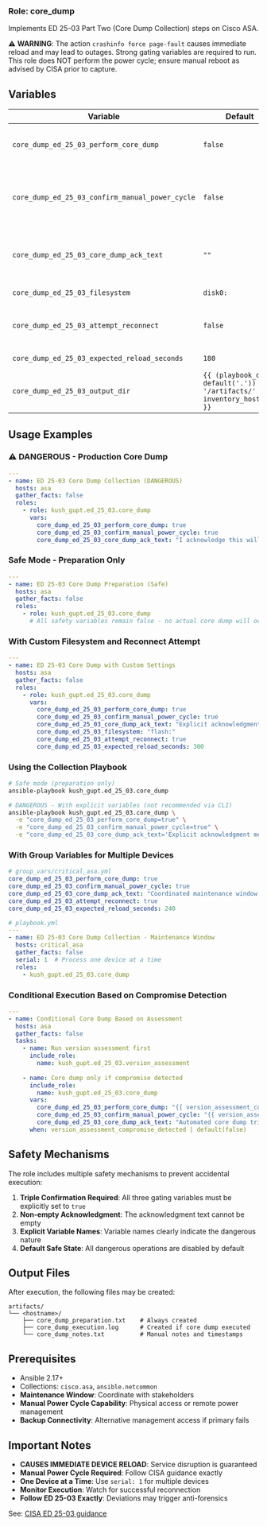 ### Role: core_dump

Implements ED 25-03 Part Two (Core Dump Collection) steps on Cisco ASA.

⚠️ **WARNING**: The action `crashinfo force page-fault` causes immediate reload and may lead to outages. Strong gating variables are required to run. This role does NOT perform the power cycle; ensure manual reboot as advised by CISA prior to capture.

## Variables

| Variable | Default | Description |
|----------|---------|-------------|
| `core_dump_ed_25_03_perform_core_dump` | `false` | **REQUIRED**: Must be explicitly set to `true` to enable core dump |
| `core_dump_ed_25_03_confirm_manual_power_cycle` | `false` | **REQUIRED**: Must be explicitly set to `true` to confirm manual power cycle understanding |
| `core_dump_ed_25_03_core_dump_ack_text` | `""` | **REQUIRED**: Explicit acknowledgment message (must be non-empty) |
| `core_dump_ed_25_03_filesystem` | `disk0:` | Filesystem typically disk0: |
| `core_dump_ed_25_03_attempt_reconnect` | `false` | Optional attempt to reconnect after reload (best effort) |
| `core_dump_ed_25_03_expected_reload_seconds` | `180` | Expected time for device reload |
| `core_dump_ed_25_03_output_dir` | `{{ (playbook_dir \| default('.')) + '/artifacts/' + inventory_hostname }}` | Output directory on control node for notes |

## Usage Examples

### ⚠️ DANGEROUS - Production Core Dump

```yaml
---
- name: ED 25-03 Core Dump Collection (DANGEROUS)
  hosts: asa
  gather_facts: false
  roles:
    - role: kush_gupt.ed_25_03.core_dump
      vars:
        core_dump_ed_25_03_perform_core_dump: true
        core_dump_ed_25_03_confirm_manual_power_cycle: true
        core_dump_ed_25_03_core_dump_ack_text: "I acknowledge this will cause immediate device reload and potential service outage. I have coordinated with stakeholders and am prepared for manual power cycle as required by CISA ED 25-03."
```

### Safe Mode - Preparation Only

```yaml
---
- name: ED 25-03 Core Dump Preparation (Safe)
  hosts: asa
  gather_facts: false
  roles:
    - role: kush_gupt.ed_25_03.core_dump
      # All safety variables remain false - no actual core dump will occur
```

### With Custom Filesystem and Reconnect Attempt

```yaml
---
- name: ED 25-03 Core Dump with Custom Settings
  hosts: asa
  gather_facts: false
  roles:
    - role: kush_gupt.ed_25_03.core_dump
      vars:
        core_dump_ed_25_03_perform_core_dump: true
        core_dump_ed_25_03_confirm_manual_power_cycle: true
        core_dump_ed_25_03_core_dump_ack_text: "Explicit acknowledgment of service disruption and manual power cycle requirement"
        core_dump_ed_25_03_filesystem: "flash:"
        core_dump_ed_25_03_attempt_reconnect: true
        core_dump_ed_25_03_expected_reload_seconds: 300
```

### Using the Collection Playbook

```bash
# Safe mode (preparation only)
ansible-playbook kush_gupt.ed_25_03.core_dump

# DANGEROUS - With explicit variables (not recommended via CLI)
ansible-playbook kush_gupt.ed_25_03.core_dump \
  -e "core_dump_ed_25_03_perform_core_dump=true" \
  -e "core_dump_ed_25_03_confirm_manual_power_cycle=true" \
  -e "core_dump_ed_25_03_core_dump_ack_text='Explicit acknowledgment message'"
```

### With Group Variables for Multiple Devices

```yaml
# group_vars/critical_asa.yml
core_dump_ed_25_03_perform_core_dump: true
core_dump_ed_25_03_confirm_manual_power_cycle: true
core_dump_ed_25_03_core_dump_ack_text: "Coordinated maintenance window - core dump authorized for ED 25-03 compliance"
core_dump_ed_25_03_attempt_reconnect: true
core_dump_ed_25_03_expected_reload_seconds: 240
```

```yaml
# playbook.yml
---
- name: ED 25-03 Core Dump Collection - Maintenance Window
  hosts: critical_asa
  gather_facts: false
  serial: 1  # Process one device at a time
  roles:
    - kush_gupt.ed_25_03.core_dump
```

### Conditional Execution Based on Compromise Detection

```yaml
---
- name: Conditional Core Dump Based on Assessment
  hosts: asa
  gather_facts: false
  tasks:
    - name: Run version assessment first
      include_role:
        name: kush_gupt.ed_25_03.version_assessment
    
    - name: Core dump only if compromise detected
      include_role:
        name: kush_gupt.ed_25_03.core_dump
      vars:
        core_dump_ed_25_03_perform_core_dump: "{{ version_assessment_compromise_detected | default(false) }}"
        core_dump_ed_25_03_confirm_manual_power_cycle: "{{ version_assessment_compromise_detected | default(false) }}"
        core_dump_ed_25_03_core_dump_ack_text: "Automated core dump triggered by compromise detection in ED 25-03 assessment"
      when: version_assessment_compromise_detected | default(false)
```

## Safety Mechanisms

The role includes multiple safety mechanisms to prevent accidental execution:

1. **Triple Confirmation Required**: All three gating variables must be explicitly set to `true`
2. **Non-empty Acknowledgment**: The acknowledgment text cannot be empty
3. **Explicit Variable Names**: Variable names clearly indicate the dangerous nature
4. **Default Safe State**: All dangerous operations are disabled by default

## Output Files

After execution, the following files may be created:

```
artifacts/
└── <hostname>/
    ├── core_dump_preparation.txt    # Always created
    ├── core_dump_execution.log      # Created if core dump executed
    └── core_dump_notes.txt          # Manual notes and timestamps
```

## Prerequisites

- Ansible 2.17+
- Collections: `cisco.asa`, `ansible.netcommon`
- **Maintenance Window**: Coordinate with stakeholders
- **Manual Power Cycle Capability**: Physical access or remote power management
- **Backup Connectivity**: Alternative management access if primary fails

## Important Notes

- **CAUSES IMMEDIATE DEVICE RELOAD**: Service disruption is guaranteed
- **Manual Power Cycle Required**: Follow CISA guidance exactly
- **One Device at a Time**: Use `serial: 1` for multiple devices
- **Monitor Execution**: Watch for successful reconnection
- **Follow ED 25-03 Exactly**: Deviations may trigger anti-forensics

See: [CISA ED 25-03 guidance](https://www.cisa.gov/news-events/directives/supplemental-direction-ed-25-03-core-dump-and-hunt-instructions)
